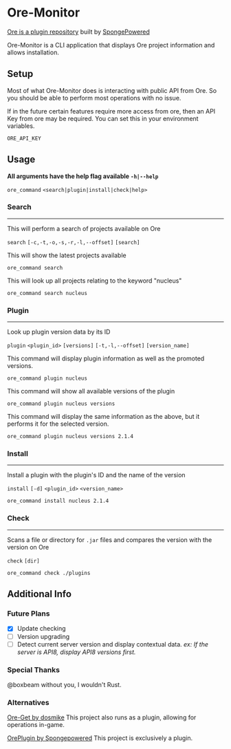# Ore-Monitor

[Ore is a plugin repository](https://ore.spongepowered.org/) built by [SpongePowered](https://github.com/SpongePowered/Ore)

Ore-Monitor is a CLI application that displays Ore project information and allows installation.

## Setup

Most of what Ore-Monitor does is interacting with public API from Ore. So you should be able to perform most operations with no issue.

If in the future certain features require more access from ore, then an API Key from ore may be required. You can set this in your environment variables.

`ORE_API_KEY`

## Usage

**All arguments have the help flag available `-h|--help`**

`ore_command` `<search|plugin|install|check|help>`

### Search

___

This will perform a search of projects available on Ore

`search` `[-c,-t,-o,-s,-r,-l,--offset]` `[search]`

This will show the latest projects available

`ore_command search`

This will look up all projects relating to the keyword "nucleus"

`ore_command search nucleus`

### Plugin

___

Look up plugin version data by its ID

`plugin` `<plugin_id>` `[versions]` `[-t,-l,--offset]` `[version_name]`

This command will display plugin information as well as the promoted versions.

`ore_command plugin nucleus`

This command will show all available versions of the plugin

`ore_command plugin nucleus versions`

This command will display the same information as the above,
but it performs it for the selected version.

`ore_command plugin nucleus versions 2.1.4`

### Install

___

Install a plugin with the plugin's ID and the name of the version

`install` `[-d]` `<plugin_id>` `<version_name>`

`ore_command install nucleus 2.1.4`

### Check

___

Scans a file or directory for `.jar` files and compares the version with the version on Ore

`check` `[dir]`

`ore_command check ./plugins`

## Additional Info

### Future Plans

- [X] Update checking
- [ ] Version upgrading
- [ ] Detect current server version and display contextual data. *ex: If the server is API8, display API8 versions first.*

### Special Thanks

@boxbeam without you, I wouldn't Rust.

### Alternatives

[Ore-Get by dosmike](https://github.com/dosmike/ore-get) This project also runs as a plugin, allowing for operations in-game.

[OrePlugin by Spongepowered](https://github.com/SpongePowered/OrePlugin) This project is exclusively a plugin.
